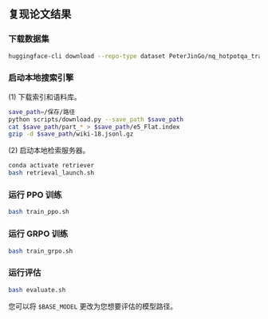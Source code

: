 ## 复现论文结果

### 下载数据集

```bash
huggingface-cli download --repo-type dataset PeterJinGo/nq_hotpotqa_train --local-dir $WORK_DIR/data/nq_hotpotqa_train
```

### 启动本地搜索引擎

(1) 下载索引和语料库。
```bash
save_path=/保存/路径
python scripts/download.py --save_path $save_path
cat $save_path/part_* > $save_path/e5_Flat.index
gzip -d $save_path/wiki-18.jsonl.gz
```

(2) 启动本地检索服务器。
```bash
conda activate retriever
bash retrieval_launch.sh
```

### 运行 PPO 训练
```bash
bash train_ppo.sh
```


### 运行 GRPO 训练
```bash
bash train_grpo.sh
```

### 运行评估
```bash
bash evaluate.sh
```

您可以将 ```$BASE_MODEL``` 更改为您想要评估的模型路径。